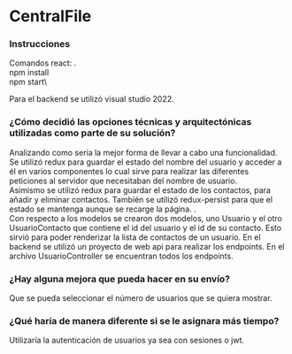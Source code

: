 # CentralFile

###  Instrucciones
Comandos react: .\
npm install\
npm start\

Para el backend se utilizó visual studio 2022.

###  ¿Cómo decidió las opciones técnicas y arquitectónicas utilizadas como parte de su solución? 
Analizando como sería la mejor forma de llevar a cabo una funcionalidad.\
Se utilizó redux para guardar el estado del nombre del usuario y acceder a él en varios componentes lo cual
sirve para realizar las diferentes peticiones al servidor que necesitaban del nombre de usuario.\
Asimismo se utilizó redux para guardar el estado de los contactos, para añadir y eliminar contactos.
También se utilizó redux-persist para que el estado se mantenga aunque se recarge la página. .\
Con respecto a los modelos se crearon dos modelos, uno Usuario y el otro UsuarioContacto que contiene
el id del usuario y el id de su contacto. Esto sirvió para poder renderizar la lista de contactos de
un usuario. En el backend se utilizó un proyecto de web api para realizar los endpoints. En el archivo
UsuarioController se encuentran todos los endpoints.


### ¿Hay alguna mejora que pueda hacer en su envío? 
Que se pueda seleccionar el número de usuarios que se quiera mostrar.

### ¿Qué haría de manera diferente si se le asignara más tiempo?
Utilizaría la autenticación de usuarios ya sea con sesiones o jwt.

